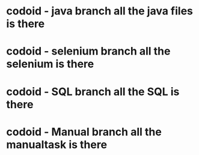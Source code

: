 # codoid - java branch all the java files is there 
# codoid - selenium branch all the selenium is there 
# codoid - SQL branch all the SQL is there 
# codoid - Manual  branch all the manualtask is there 
